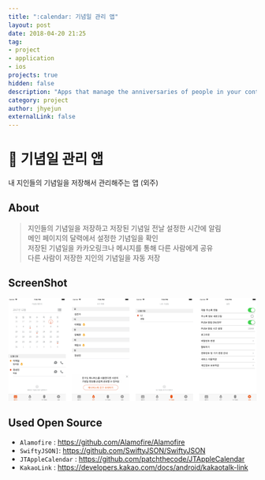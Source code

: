 ```yaml
---
title: ":calendar: 기념일 관리 앱"
layout: post
date: 2018-04-20 21:25
tag:
- project
- application
- ios
projects: true
hidden: false
description: "Apps that manage the anniversaries of people in your contacts"
category: project
author: jhyejun
externalLink: false
---
```


# :calendar: 기념일 관리 앱
내 지인들의 기념일을 저장해서 관리해주는 앱 (외주)


## About
> 지인들의 기념일을 저장하고 저장된 기념일 전날 설정한 시간에 알림<br>
> 메인 페이지의 달력에서 설정한 기념일을 확인<br>
> 저장된 기념일을 카카오링크나 메시지를 통해 다른 사람에게 공유<br>
> 다른 사람이 저장한 지인의 기념일을 자동 저장<br>


## ScreenShot
![Screenshot](/assets/images/project/anniversary-management/screenshot-slide.png)


## Used Open Source
- `Alamofire` : https://github.com/Alamofire/Alamofire
- `SwiftyJSON]`: https://github.com/SwiftyJSON/SwiftyJSON
- `JTAppleCalendar` : https://github.com/patchthecode/JTAppleCalendar
- `KakaoLink` : https://developers.kakao.com/docs/android/kakaotalk-link
